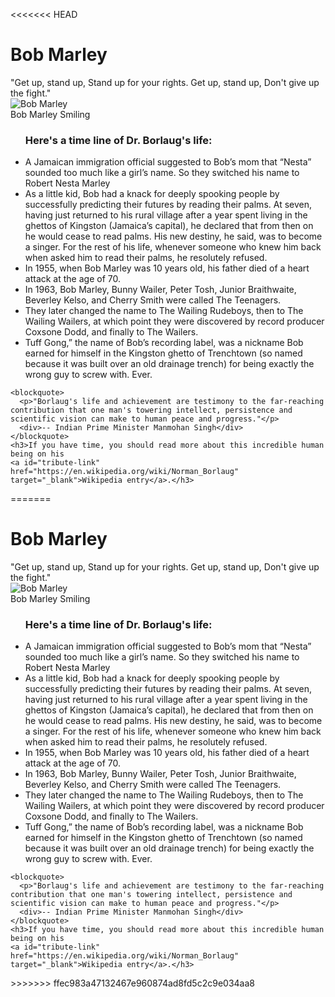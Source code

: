 <<<<<<< HEAD
<!DOCTYPE html>
<html>
<div id="main">
<h1 id="title"> Bob Marley </h1>
<div> "Get up, stand up, Stand up for your rights. Get up, stand up, Don't give up the fight." </div>
<div id="img-div">

 <img id="image" src="https://flic.kr/p/8ZbBZc" alt="Bob Marley">
 
<div id="img-caption">
Bob Marley Smiling
</div>
</div>

<div id="tribute-info">

<ul>
<h3 id="headline">Here's a time line of Dr. Borlaug's life:</h3>
<li>A Jamaican immigration official suggested to Bob’s mom that “Nesta” sounded too much like a girl’s name. So they switched his name to Robert Nesta Marley</li>

<li>As a little kid, Bob had a knack for deeply spooking people by successfully predicting their futures by reading their palms. At seven, having just returned to his rural village after a year spent living in the ghettos of Kingston (Jamaica’s capital), he declared that from then on he would cease to read palms. His new destiny, he said, was to become a singer. For the rest of his life, whenever someone who knew him back when asked him to read their palms, he resolutely refused.</li>

<li>In 1955, when Bob Marley was 10 years old, his father died of a heart attack at the age of 70.</li>

<li>In 1963, Bob Marley, Bunny Wailer, Peter Tosh, Junior Braithwaite, Beverley Kelso, and Cherry Smith were called The Teenagers.</li>

<li>They later changed the name to The Wailing Rudeboys, then to The Wailing Wailers, at which point they were discovered by record producer Coxsone Dodd, and finally to The Wailers.</li>

<li>Tuff Gong,” the name of Bob’s recording label, was a nickname Bob earned for himself in the Kingston ghetto of Trenchtown (so named because it was built over an old drainage trench) for being exactly the wrong guy to screw with. Ever.</li>
</ul>

    <blockquote>
      <p>"Borlaug's life and achievement are testimony to the far-reaching contribution that one man's towering intellect, persistence and scientific vision can make to human peace and progress."</p>
      <div>-- Indian Prime Minister Manmohan Singh</div>
    </blockquote>
    <h3>If you have time, you should read more about this incredible human being on his 
    <a id="tribute-link" href="https://en.wikipedia.org/wiki/Norman_Borlaug" target="_blank">Wikipedia entry</a>.</h3>
  </div>
</div>
=======
<!DOCTYPE html>
<html>
<div id="main">
<h1 id="title"> Bob Marley </h1>
<div> "Get up, stand up, Stand up for your rights. Get up, stand up, Don't give up the fight." </div>
<div id="img-div">

 <img id="image" src="https://flic.kr/p/8ZbBZc" alt="Bob Marley">
 
<div id="img-caption">
Bob Marley Smiling
</div>
</div>

<div id="tribute-info">

<ul>
<h3 id="headline">Here's a time line of Dr. Borlaug's life:</h3>
<li>A Jamaican immigration official suggested to Bob’s mom that “Nesta” sounded too much like a girl’s name. So they switched his name to Robert Nesta Marley</li>

<li>As a little kid, Bob had a knack for deeply spooking people by successfully predicting their futures by reading their palms. At seven, having just returned to his rural village after a year spent living in the ghettos of Kingston (Jamaica’s capital), he declared that from then on he would cease to read palms. His new destiny, he said, was to become a singer. For the rest of his life, whenever someone who knew him back when asked him to read their palms, he resolutely refused.</li>

<li>In 1955, when Bob Marley was 10 years old, his father died of a heart attack at the age of 70.</li>

<li>In 1963, Bob Marley, Bunny Wailer, Peter Tosh, Junior Braithwaite, Beverley Kelso, and Cherry Smith were called The Teenagers.</li>

<li>They later changed the name to The Wailing Rudeboys, then to The Wailing Wailers, at which point they were discovered by record producer Coxsone Dodd, and finally to The Wailers.</li>

<li>Tuff Gong,” the name of Bob’s recording label, was a nickname Bob earned for himself in the Kingston ghetto of Trenchtown (so named because it was built over an old drainage trench) for being exactly the wrong guy to screw with. Ever.</li>
</ul>

    <blockquote>
      <p>"Borlaug's life and achievement are testimony to the far-reaching contribution that one man's towering intellect, persistence and scientific vision can make to human peace and progress."</p>
      <div>-- Indian Prime Minister Manmohan Singh</div>
    </blockquote>
    <h3>If you have time, you should read more about this incredible human being on his 
    <a id="tribute-link" href="https://en.wikipedia.org/wiki/Norman_Borlaug" target="_blank">Wikipedia entry</a>.</h3>
  </div>
</div>
>>>>>>> ffec983a47132467e960874ad8fd5c2c9e034aa8
